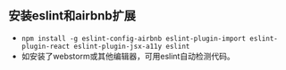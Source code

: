 ## 安装eslint和airbnb扩展 

* `npm install -g eslint-config-airbnb eslint-plugin-import eslint-plugin-react eslint-plugin-jsx-a11y eslint`
* 如安装了webstorm或其他编辑器，可用eslint自动检测代码。


